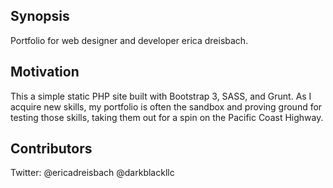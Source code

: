 ## Synopsis

Portfolio for web designer and developer erica dreisbach.

## Motivation

This a simple static PHP site built with Bootstrap 3, SASS, and Grunt. As I acquire new skills, my portfolio is often the sandbox and proving ground for testing those skills, taking them out for a spin on the Pacific Coast Highway.

## Contributors

Twitter: @ericadreisbach @darkblackllc
